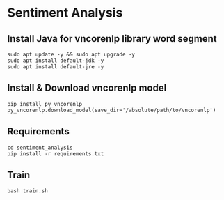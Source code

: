# Sentiment Analysis

## Install Java for vncorenlp library word segment
```
sudo apt update -y && sudo apt upgrade -y
sudo apt install default-jdk -y
sudo apt install default-jre -y
```
## Install & Download vncorenlp model
```
pip install py_vncorenlp
py_vncorenlp.download_model(save_dir='/absolute/path/to/vncorenlp')
```

## Requirements
```
cd sentiment_analysis
pip install -r requirements.txt
```
## Train
```
bash train.sh
```
